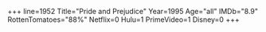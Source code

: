 +++
line=1952
Title="Pride and Prejudice"
Year=1995
Age="all"
IMDb="8.9"
RottenTomatoes="88%"
Netflix=0
Hulu=1
PrimeVideo=1
Disney=0
+++

